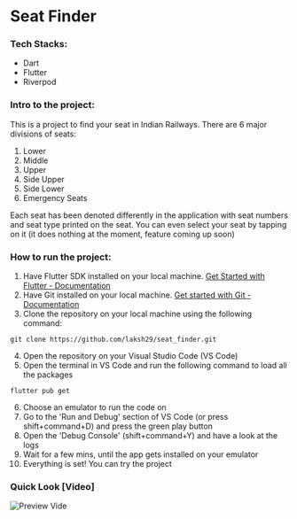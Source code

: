 # Seat Finder

### Tech Stacks:
- Dart
- Flutter
- Riverpod

### Intro to the project:

This is a project to find your seat in Indian Railways. There are 6 major divisions of seats:
1. Lower
2. Middle
3. Upper
4. Side Upper
5. Side Lower
6. Emergency Seats

Each seat has been denoted differently in the application with seat numbers and seat type printed on the seat. You can even select your seat by tapping on it (it does nothing at the moment, feature coming up soon)


### How to run the project:
1. Have Flutter SDK installed on your local machine. [Get Started with Flutter - Documentation](https://docs.flutter.dev/get-started/install)
2. Have Git installed on your local machine. [Get started with Git - Documentation](https://git-scm.com/book/en/v2/Getting-Started-Installing-Git)
3. Clone the repository on your local machine using the following command:

```
git clone https://github.com/laksh29/seat_finder.git
```

4. Open the repository on your Visual Studio Code (VS Code)
5. Open the terminal in VS Code and run the following command to load all the packages 

```
flutter pub get
```

6. Choose an emulator to run the code on
7. Go to the 'Run and Debug' section of VS Code (or press shift+command+D) and press the green play button
8. Open the 'Debug Console' (shift+command+Y) and have a look at the logs
9. Wait for a few mins, until the app gets installed on your emulator
10. Everything is set! You can try the project

### Quick Look [Video]
![Preview Vide](https://github.com/laksh29/seat_finder/assets/81346526/b37677cf-92b0-46ae-a379-cdc666e3e942)

